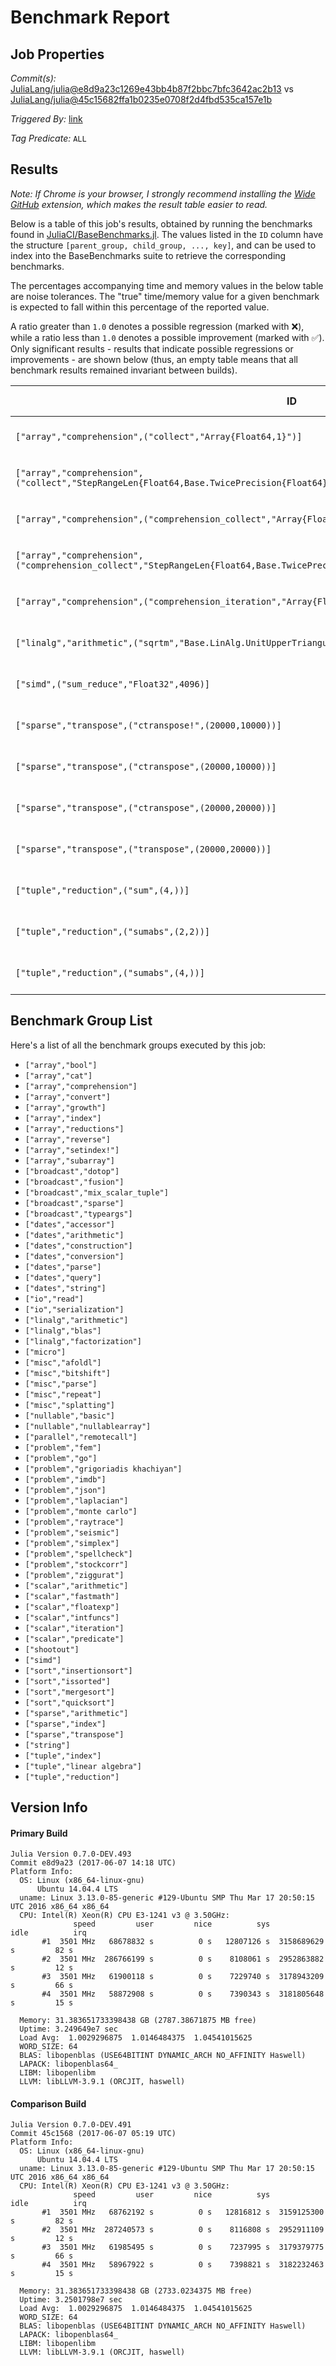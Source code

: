 # Benchmark Report

## Job Properties

*Commit(s):* [JuliaLang/julia@e8d9a23c1269e43bb4b87f2bbc7bfc3642ac2b13](https://github.com/JuliaLang/julia/commit/e8d9a23c1269e43bb4b87f2bbc7bfc3642ac2b13) vs [JuliaLang/julia@45c15682ffa1b0235e0708f2d4fbd535ca157e1b](https://github.com/JuliaLang/julia/commit/45c15682ffa1b0235e0708f2d4fbd535ca157e1b)

*Triggered By:* [link](https://github.com/JuliaLang/julia/pull/22268)

*Tag Predicate:* `ALL`

## Results

*Note: If Chrome is your browser, I strongly recommend installing the [Wide GitHub](https://chrome.google.com/webstore/detail/wide-github/kaalofacklcidaampbokdplbklpeldpj?hl=en)
extension, which makes the result table easier to read.*

Below is a table of this job's results, obtained by running the benchmarks found in
[JuliaCI/BaseBenchmarks.jl](https://github.com/JuliaCI/BaseBenchmarks.jl). The values
listed in the `ID` column have the structure `[parent_group, child_group, ..., key]`,
and can be used to index into the BaseBenchmarks suite to retrieve the corresponding
benchmarks.

The percentages accompanying time and memory values in the below table are noise tolerances. The "true"
time/memory value for a given benchmark is expected to fall within this percentage of the reported value.

A ratio greater than `1.0` denotes a possible regression (marked with :x:), while a ratio less
than `1.0` denotes a possible improvement (marked with :white_check_mark:). Only significant results - results
that indicate possible regressions or improvements - are shown below (thus, an empty table means that all
benchmark results remained invariant between builds).

| ID | time ratio | memory ratio |
|----|------------|--------------|
| `["array","comprehension",("collect","Array{Float64,1}")]` | 1.88 (15%) :x: | 1.00 (1%)  |
| `["array","comprehension",("collect","StepRangeLen{Float64,Base.TwicePrecision{Float64},Base.TwicePrecision{Float64}}")]` | 1.45 (15%) :x: | 1.00 (1%)  |
| `["array","comprehension",("comprehension_collect","Array{Float64,1}")]` | 1.58 (15%) :x: | 1.00 (1%)  |
| `["array","comprehension",("comprehension_collect","StepRangeLen{Float64,Base.TwicePrecision{Float64},Base.TwicePrecision{Float64}}")]` | 1.47 (15%) :x: | 1.00 (1%)  |
| `["array","comprehension",("comprehension_iteration","Array{Float64,1}")]` | 1.17 (15%) :x: | 1.00 (1%)  |
| `["linalg","arithmetic",("sqrtm","Base.LinAlg.UnitUpperTriangular",1024)]` | 2.41 (45%) :x: | 1.00 (1%)  |
| `["simd",("sum_reduce","Float32",4096)]` | 1.21 (20%) :x: | 1.00 (1%)  |
| `["sparse","transpose",("ctranspose!",(20000,10000))]` | 0.70 (30%) :white_check_mark: | 1.00 (1%)  |
| `["sparse","transpose",("ctranspose",(20000,10000))]` | 1.36 (30%) :x: | 1.00 (1%)  |
| `["sparse","transpose",("ctranspose",(20000,20000))]` | 1.53 (30%) :x: | 1.00 (1%)  |
| `["sparse","transpose",("transpose",(20000,20000))]` | 1.40 (30%) :x: | 1.00 (1%)  |
| `["tuple","reduction",("sum",(4,))]` | 1.22 (15%) :x: | 1.00 (1%)  |
| `["tuple","reduction",("sumabs",(2,2))]` | 1.20 (15%) :x: | 1.00 (1%)  |
| `["tuple","reduction",("sumabs",(4,))]` | 0.83 (15%) :white_check_mark: | 1.00 (1%)  |

## Benchmark Group List

Here's a list of all the benchmark groups executed by this job:

- `["array","bool"]`
- `["array","cat"]`
- `["array","comprehension"]`
- `["array","convert"]`
- `["array","growth"]`
- `["array","index"]`
- `["array","reductions"]`
- `["array","reverse"]`
- `["array","setindex!"]`
- `["array","subarray"]`
- `["broadcast","dotop"]`
- `["broadcast","fusion"]`
- `["broadcast","mix_scalar_tuple"]`
- `["broadcast","sparse"]`
- `["broadcast","typeargs"]`
- `["dates","accessor"]`
- `["dates","arithmetic"]`
- `["dates","construction"]`
- `["dates","conversion"]`
- `["dates","parse"]`
- `["dates","query"]`
- `["dates","string"]`
- `["io","read"]`
- `["io","serialization"]`
- `["linalg","arithmetic"]`
- `["linalg","blas"]`
- `["linalg","factorization"]`
- `["micro"]`
- `["misc","afoldl"]`
- `["misc","bitshift"]`
- `["misc","parse"]`
- `["misc","repeat"]`
- `["misc","splatting"]`
- `["nullable","basic"]`
- `["nullable","nullablearray"]`
- `["parallel","remotecall"]`
- `["problem","fem"]`
- `["problem","go"]`
- `["problem","grigoriadis khachiyan"]`
- `["problem","imdb"]`
- `["problem","json"]`
- `["problem","laplacian"]`
- `["problem","monte carlo"]`
- `["problem","raytrace"]`
- `["problem","seismic"]`
- `["problem","simplex"]`
- `["problem","spellcheck"]`
- `["problem","stockcorr"]`
- `["problem","ziggurat"]`
- `["scalar","arithmetic"]`
- `["scalar","fastmath"]`
- `["scalar","floatexp"]`
- `["scalar","intfuncs"]`
- `["scalar","iteration"]`
- `["scalar","predicate"]`
- `["shootout"]`
- `["simd"]`
- `["sort","insertionsort"]`
- `["sort","issorted"]`
- `["sort","mergesort"]`
- `["sort","quicksort"]`
- `["sparse","arithmetic"]`
- `["sparse","index"]`
- `["sparse","transpose"]`
- `["string"]`
- `["tuple","index"]`
- `["tuple","linear algebra"]`
- `["tuple","reduction"]`

## Version Info

#### Primary Build

```
Julia Version 0.7.0-DEV.493
Commit e8d9a23 (2017-06-07 14:18 UTC)
Platform Info:
  OS: Linux (x86_64-linux-gnu)
      Ubuntu 14.04.4 LTS
  uname: Linux 3.13.0-85-generic #129-Ubuntu SMP Thu Mar 17 20:50:15 UTC 2016 x86_64 x86_64
  CPU: Intel(R) Xeon(R) CPU E3-1241 v3 @ 3.50GHz: 
              speed         user         nice          sys         idle          irq
       #1  3501 MHz   68678832 s          0 s   12807126 s  3158689629 s         82 s
       #2  3501 MHz  286766199 s          0 s    8108061 s  2952863882 s         12 s
       #3  3501 MHz   61900118 s          0 s    7229740 s  3178943209 s         66 s
       #4  3501 MHz   58872908 s          0 s    7390343 s  3181805648 s         15 s
       
  Memory: 31.383651733398438 GB (2787.38671875 MB free)
  Uptime: 3.249649e7 sec
  Load Avg:  1.0029296875  1.0146484375  1.04541015625
  WORD_SIZE: 64
  BLAS: libopenblas (USE64BITINT DYNAMIC_ARCH NO_AFFINITY Haswell)
  LAPACK: libopenblas64_
  LIBM: libopenlibm
  LLVM: libLLVM-3.9.1 (ORCJIT, haswell)

```

#### Comparison Build

```
Julia Version 0.7.0-DEV.491
Commit 45c1568 (2017-06-07 05:19 UTC)
Platform Info:
  OS: Linux (x86_64-linux-gnu)
      Ubuntu 14.04.4 LTS
  uname: Linux 3.13.0-85-generic #129-Ubuntu SMP Thu Mar 17 20:50:15 UTC 2016 x86_64 x86_64
  CPU: Intel(R) Xeon(R) CPU E3-1241 v3 @ 3.50GHz: 
              speed         user         nice          sys         idle          irq
       #1  3501 MHz   68762192 s          0 s   12816812 s  3159125300 s         82 s
       #2  3501 MHz  287240573 s          0 s    8116808 s  2952911109 s         12 s
       #3  3501 MHz   61985495 s          0 s    7237995 s  3179379775 s         66 s
       #4  3501 MHz   58967922 s          0 s    7398821 s  3182232463 s         15 s
       
  Memory: 31.383651733398438 GB (2733.0234375 MB free)
  Uptime: 3.2501798e7 sec
  Load Avg:  1.0029296875  1.0146484375  1.04541015625
  WORD_SIZE: 64
  BLAS: libopenblas (USE64BITINT DYNAMIC_ARCH NO_AFFINITY Haswell)
  LAPACK: libopenblas64_
  LIBM: libopenlibm
  LLVM: libLLVM-3.9.1 (ORCJIT, haswell)

```
